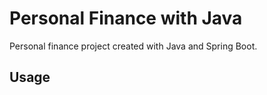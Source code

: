 # Personal Finance with Java

Personal finance project created with Java and Spring Boot.

## Usage

